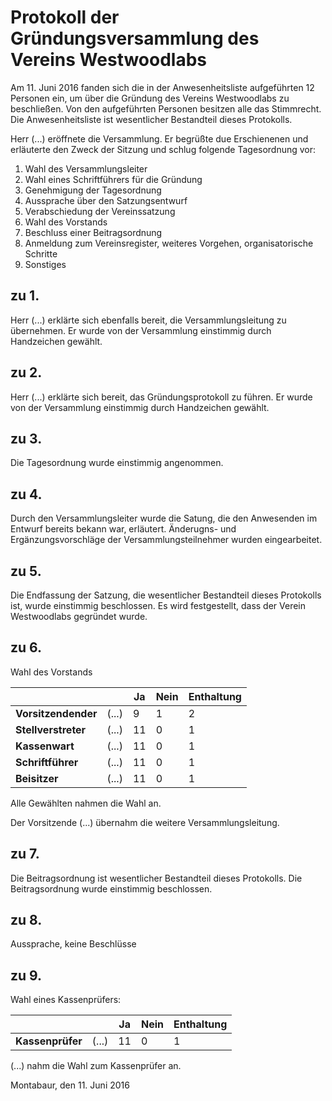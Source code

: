 Protokoll der Gründungsversammlung des Vereins Westwoodlabs
===========================================================

Am 11. Juni 2016 fanden sich die in der Anwesenheitsliste aufgeführten 12 Personen ein, um über die Gründung des Vereins Westwoodlabs zu beschließen. Von den aufgeführten Personen besitzen alle das Stimmrecht. Die Anwesenheitsliste ist wesentlicher Bestandteil dieses Protokolls.

Herr (...) eröffnete die Versammlung. Er begrüßte due Erschienenen und erläuterte den Zweck der Sitzung und schlug folgende Tagesordnung vor:

1. Wahl des Versammlungsleiter
2. Wahl eines Schriftführers für die Gründung
3. Genehmigung der Tagesordnung
4. Aussprache über den Satzungsentwurf
5. Verabschiedung der Vereinssatzung
6. Wahl des Vorstands
7. Beschluss einer Beitragsordnung
8. Anmeldung zum Vereinsregister, weiteres Vorgehen, organisatorische Schritte
9. Sonstiges

## zu 1.
Herr (...) erklärte sich ebenfalls bereit, die Versammlungsleitung zu übernehmen. Er wurde von der Versammlung einstimmig durch Handzeichen gewählt.

## zu 2.
Herr (...) erklärte sich bereit, das Gründungsprotokoll zu führen. Er wurde von der Versammlung einstimmig durch Handzeichen gewählt.

## zu 3.
Die Tagesordnung wurde einstimmig angenommen.

## zu 4.
Durch den Versammlungsleiter wurde die Satung, die den Anwesenden im Entwurf bereits bekann war, erläutert. Änderugns- und Ergänzungsvorschläge der Versammlungsteilnehmer wurden eingearbeitet.

## zu 5.
Die Endfassung der Satzung, die wesentlicher Bestandteil dieses Protokolls ist, wurde einstimmig beschlossen.
Es wird festgestellt, dass der Verein Westwoodlabs gegründet wurde.

## zu 6.
Wahl des Vorstands

|                     |         | Ja | Nein | Enthaltung |
|---------------------|---------|----|------|------------|
| **Vorsitzendender** |  (...)  | 9  |  1   | 2          |
| **Stellverstreter** |  (...)  | 11 |  0   | 1          |
| **Kassenwart**      |  (...)  | 11 |  0   | 1          |
| **Schriftführer**   |  (...)  | 11 |  0   | 1          |
| **Beisitzer**       |  (...)  | 11 |  0   | 1          |

Alle Gewählten nahmen die Wahl an.

Der Vorsitzende (...) übernahm die weitere Versammlungsleitung.

## zu 7.
Die Beitragsordnung ist wesentlicher Bestandteil dieses Protokolls. Die Beitragsordnung wurde einstimmig beschlossen.

## zu 8.
Aussprache, keine Beschlüsse

## zu 9.
Wahl eines Kassenprüfers:

|                  |       | Ja | Nein | Enthaltung |
|------------------|-------|----|------|------------|
| **Kassenprüfer** | (...) | 11 |  0   | 1          |


(...) nahm die Wahl zum Kassenprüfer an.


Montabaur, den 11. Juni 2016